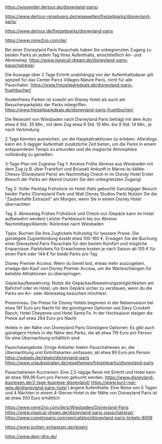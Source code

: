 https://wissender.dertour.de/disneyland-paris/

https://www.dertour-reisebuero.de/reisewelten/freizeitparks/disneyland-paris/

https://www.dertour.de/freizeitparks/disneyland-paris



https://www.rome2rio.com/de/


Bei einer Disneyland Paris Pauschale haben Sie unbegrenzten Zugang zu beiden Parks an jedem Tag Ihres Aufenthalts, einschließlich An- und Abreisetag.
https://www.magical-dream.de/disneyland-paris-pauschalreise/

Die Aussage über 2 Tage Eintritt unabhängig von der Aufenthaltsdauer gilt speziell für das Center Parcs Villages Nature Paris, nicht für alle Pauschalen.
https://www.freizeitparkdeals.de/disneyland-paris-fruehbucher/

Kostenfreies Parken ist sowohl am Disney Hotel als auch am Besucherparkplatz der Parks inbegriffen.
https://www.freizeitparkdeals.de/disneyland-paris-fruehbucher/

Die Reisezeit von Wiesbaden nach Disneyland Paris beträgt mit dem Auto etwa 4 Std. 35 Min., mit dem Zug etwa 6 Std. 10 Min. bis 9 Std. 14 Min., je nach Verbindung

2 Tage könnten ausreichen, um die Hauptattraktionen zu erleben. Allerdings kann ein 3-tägiger Aufenthalt zusätzliche Zeit bieten, um die Parks in einem entspannteren Tempo zu erkunden und die magische Atmosphäre vollständig zu genießen. 

3-Tage-Plan mit Zugreise
Tag 1: Anreise
Frühe Abreise aus Wiesbaden mit dem Zug (z.B. über Frankfurt und Brüssel)
Ankunft in Marne-la-Vallée-Chessy (Disneyland Paris) am Nachmittag
Check-in im Disney Hotel
Erster Besuch der Parks am Abend (nutzen Sie den unbegrenzten Zugang)

Tag 2: Voller Parktag
Frühstück im Hotel (falls gebucht)
Ganztägiger Besuch beider Parks (Disneyland Park und Walt Disney Studios Park)
Nutzen Sie die "Zauberhafte Extrazeit" am Morgen, wenn Sie in einem Disney Hotel übernachten

Tag 3: Abreisetag
Frühes Frühstück und Check-out (Gepäck kann im Hotel aufbewahrt werden)
Letzter Parkbesuch bis zur Abreise
Nachmittags/Abends: Rückreise nach Wiesbaden

Tipps:
Buchen Sie Ihre Zugtickets frühzeitig für bessere Preise.
Die günstigste Zugverbindung kostet etwa 100-160 €.
Erwägen Sie die Buchung einer Disneyland Paris Pauschale für den besten Komfort und mögliche Ersparnisse.
Parktickets für Erwachsene kosten je nach Saison ab 105 € für einen Park oder 144 € für beide Parks pro Tag

Disney Premier Access: Wenn du bereit bist, etwas mehr auszugeben, erwäge den Kauf von Disney Premier Access, um die Warteschlangen für beliebte Attraktionen zu überspringen.

Gepäckaufbewahrung: Nutze die Gepäckaufbewahrungsmöglichkeiten am Bahnhof oder im Hotel, um dein Gepäck sicher zu verstauen, wenn du die Parks am An- oder Abreisetag besuchen möchtest.

Preisniveau: Die Preise für Disney Hotels beginnen in der Nebensaison bei etwa 197 Euro pro Nacht für die günstigeren Optionen wie Davy Crockett Ranch, Hotel Cheyenne und Hotel Santa Fe. In der Hochsaison steigen die Preise auf etwa 284 Euro pro Nacht

Hotels in der Nähe von Disneyland Paris
Günstigere Optionen: Es gibt auch günstigere Hotels in der Nähe des Parks, die ab etwa 119 Euro pro Person für eine Übernachtung erhältlich sind.

Pauschalangebote: Einige Anbieter bieten Pauschalreisen an, die Übernachtung und Eintrittskarten umfassen, ab etwa 99 Euro pro Person
https://watado.de/reisen/disneyland-paris
https://www.urlaubspiraten.de/reisethemen/freizeitparks/disneyland-paris

Pauschalreisen
Kurzreisen: Eine 2,5-tägige Reise mit Eintritt und Hotel kann ab etwa 199,99 Euro pro Person gebucht werden.
https://www.disneyland-busreisen.de/2-tage-busreise-disneyland/
https://www.kurz-mal-weg.de/disneyland-paris-hotel
Längere Aufenthalte: Eine Reise von 5 Tagen und 4 Nächten in einem 4-Sterne-Hotel in der Nähe von Disneyland Paris ist ab etwa 350 Euro erhältlich


https://www.rome2rio.com/de/s/Wiesbaden/Disneyland-Paris
https://www.magical-dream.de/disneyland-paris-pauschalreise/
https://www.cometoparis.com/ger/catalog/disneyland-paris-tickets-8008


https://www.jochen-schweizer.de/reisen/

https://www.dein-dlrp.de/
